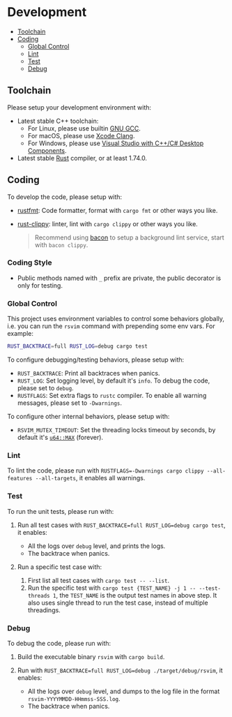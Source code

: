 # Development

- [Toolchain](#toolchain)
- [Coding](#coding)
  - [Global Control](#global-control)
  - [Lint](#lint)
  - [Test](#test)
  - [Debug](#debug)

## Toolchain

Please setup your development environment with:

- Latest stable C++ toolchain:
  - For Linux, please use builtin [GNU GCC](https://gcc.gnu.org/).
  - For macOS, please use [Xcode Clang](https://developer.apple.com/xcode/).
  - For Windows, please use [Visual Studio with C++/C# Desktop Components](https://visualstudio.microsoft.com/).
- Latest stable [Rust](https://www.rust-lang.org/) compiler, or at least 1.74.0.

## Coding

To develop the code, please setup with:

- [rustfmt](https://github.com/rust-lang/rustfmt): Code formatter, format with `cargo fmt` or other ways you like.
- [rust-clippy](https://github.com/rust-lang/rust-clippy): linter, lint with `cargo clippy` or other ways you like.

  > Recommend using [bacon](https://github.com/Canop/bacon) to setup a background lint service, start with `bacon clippy`.

### Coding Style

- Public methods named with `_` prefix are private, the public decorator is only for testing.

### Global Control

This project uses environment variables to control some behaviors globally, i.e. you can run the `rsvim` command with prepending some env vars. For example:

```bash
RUST_BACKTRACE=full RUST_LOG=debug cargo test
```

To configure debugging/testing behaviors, please setup with:

- `RUST_BACKTRACE`: Print all backtraces when panics.
- `RUST_LOG`: Set logging level, by default it's `info`. To debug the code, please set to `debug`.
- `RUSTFLAGS`: Set extra flags to `rustc` compiler. To enable all warning messages, please set to `-Dwarnings`.

To configure other internal behaviors, please setup with:

- `RSVIM_MUTEX_TIMEOUT`: Set the threading locks timeout by seconds, by default it's [`u64::MAX`](https://doc.rust-lang.org/1.80.0/std/primitive.u64.html#associatedconstant.MAX) (forever).

### Lint

To lint the code, please run with `RUSTFLAGS=-Dwarnings cargo clippy --all-features --all-targets`, it enables all warnings.

### Test

To run the unit tests, please run with:

1. Run all test cases with `RUST_BACKTRACE=full RUST_LOG=debug cargo test`, it enables:

   - All the logs over `debug` level, and prints the logs.
   - The backtrace when panics.

2. Run a specific test case with:

   1. First list all test cases with `cargo test -- --list`.
   2. Run the specific test with `cargo test {TEST_NAME} -j 1 -- --test-threads 1`, the `TEST_NAME` is the output test names in above step. It also uses single thread to run the test case, instead of multiple threadings.

### Debug

To debug the code, please run with:

1. Build the executable binary `rsvim` with `cargo build`.
2. Run with `RUST_BACKTRACE=full RUST_LOG=debug ./target/debug/rsvim`, it enables:

   - All the logs over `debug` level, and dumps to the log file in the format `rsvim-YYYYMMDD-HHmmss-SSS.log`.
   - The backtrace when panics.
